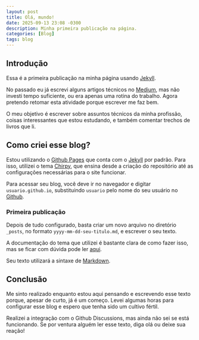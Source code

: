 ```yaml
---
layout: post
title: Olá, mundo!
date: 2025-09-13 23:08 -0300
description: Minha primeira publicação na página.
categories: [Blog]
tags: blog
---
```


## Introdução

Essa é a primeira publicação na minha página usando [Jekyll](https://jekyllrb.com/).

No passado eu já escrevi alguns artigos técnicos no [Medium](https://medium.com/), mas não investi tempo suficiente, ou era apenas uma rotina do trabalho. Agora pretendo retomar esta atividade porque escrever me faz bem.

O meu objetivo é escrever sobre assuntos técnicos da minha profissão, coisas interessantes que estou estudando, e também comentar trechos de livros que li.

## Como criei esse blog?

Estou utilizando o [Github Pages](https://docs.github.com/en/pages) que conta com o [Jekyll](https://jekyllrb.com/) por padrão. Para isso, utilizei o tema [Chirpy](https://chirpy.cotes.page/posts/getting-started/), que ensina desde a criação do repositório até as configurações necessárias para o site funcionar.

Para acessar seu blog, você deve ir no navegador e digitar `usuario.github.io`, substituindo `usuario` pelo nome do seu usuário no [Github](https://github.com/).

### Primeira publicação

Depois de tudo configurado, basta criar um novo arquivo no diretório `_posts`, no formato `yyyy-mm-dd-seu-titulo.md`, e escrever o seu texto.

A documentação do tema que utilizei é bastante clara de como fazer isso, mas se ficar com dúvida pode ler [aqui](https://chirpy.cotes.page/posts/write-a-new-post/).

Seu texto utilizará a sintaxe de [Markdown](https://docs.github.com/en/get-started/writing-on-github/getting-started-with-writing-and-formatting-on-github/basic-writing-and-formatting-syntax).

## Conclusão

Me sinto realizado enquanto estou aqui pensando e escrevendo esse texto porque, apesar de curto, já é um começo. Levei algumas horas para configurar esse blog e espero que tenha sido um cultivo fértil.

Realizei a integração com o Github Discussions, mas ainda não sei se está funcionando. Se por ventura alguém ler esse texto, diga olá ou deixe sua reação!